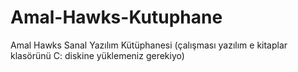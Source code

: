 # Amal-Hawks-Kutuphane
Amal Hawks Sanal Yazılım Kütüphanesi
(çalışması yazılım e kitaplar klasörünü C: diskine yüklemeniz gerekiyo)
